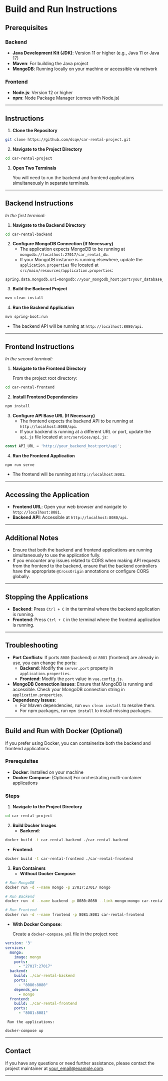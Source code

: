 # Build and Run Instructions

## Prerequisites

### Backend

* **Java Development Kit (JDK)**: Version 11 or higher (e.g., Java 11 or Java 17)
* **Maven**: For building the Java project
* **MongoDB**: Running locally on your machine or accessible via network

### Frontend

* **Node.js**: Version 12 or higher
* **npm**: Node Package Manager (comes with Node.js)

---

## Instructions

1. **Clone the Repository**
```bash
git clone https://github.com/dcqe/car-rental-project.git
```

2. **Navigate to the Project Directory**
```bash
cd car-rental-project
```

3. **Open Two Terminals**

   You will need to run the backend and frontend applications simultaneously in separate terminals.

---

## Backend Instructions

*In the first terminal:*

1. **Navigate to the Backend Directory**
```bash
cd car-rental-backend
```

2. **Configure MongoDB Connection (If Necessary)**
    * The application expects MongoDB to be running at `mongodb://localhost:27017/car_rental_db`.
    * If your MongoDB instance is running elsewhere, update the `application.properties` file located at `src/main/resources/application.properties`:
```
spring.data.mongodb.uri=mongodb://your_mongodb_host:port/your_database_name
```

3. **Build the Backend Project**
```bash
mvn clean install
```

4. **Run the Backend Application**
```bash
mvn spring-boot:run
```
* The backend API will be running at `http://localhost:8080/api`.

---

## Frontend Instructions

*In the second terminal:*

1. **Navigate to the Frontend Directory**

   From the project root directory:
```bash
cd car-rental-frontend
```

2. **Install Frontend Dependencies**
```bash
npm install
```

3. **Configure API Base URL (If Necessary)**
    * The frontend expects the backend API to be running at `http://localhost:8080/api`.
    * If your backend is running at a different URL or port, update the `api.js` file located at `src/services/api.js`:
```javascript
const API_URL = 'http://your_backend_host:port/api';
```

4. **Run the Frontend Application**
```bash
npm run serve
```
* The frontend will be running at `http://localhost:8081`.

---

## Accessing the Application

* **Frontend URL**: Open your web browser and navigate to `http://localhost:8081`.
* **Backend API**: Accessible at `http://localhost:8080/api`.

---

## Additional Notes

* Ensure that both the backend and frontend applications are running simultaneously to use the application fully.
* If you encounter any issues related to CORS when making API requests from the frontend to the backend, ensure that the backend controllers have the appropriate `@CrossOrigin` annotations or configure CORS globally.

---

## Stopping the Applications

* **Backend**: Press `Ctrl + C` in the terminal where the backend application is running.
* **Frontend**: Press `Ctrl + C` in the terminal where the frontend application is running.

---

## Troubleshooting

* **Port Conflicts**: If ports `8080` (backend) or `8081` (frontend) are already in use, you can change the ports:
    * **Backend**: Modify the `server.port` property in `application.properties`.
    * **Frontend**: Modify the `port` value in `vue.config.js`.
* **MongoDB Connection Issues**: Ensure that MongoDB is running and accessible. Check your MongoDB connection string in `application.properties`.
* **Dependency Issues**:
    * For Maven dependencies, run `mvn clean install` to resolve them.
    * For npm packages, run `npm install` to install missing packages.

---

## Build and Run with Docker (Optional)

If you prefer using Docker, you can containerize both the backend and frontend applications.

### Prerequisites

* **Docker**: Installed on your machine
* **Docker Compose**: (Optional) For orchestrating multi-container applications

### Steps

1. **Navigate to the Project Directory**
```bash
cd car-rental-project
```

2. **Build Docker Images**
    * **Backend**:
```bash
docker build -t car-rental-backend ./car-rental-backend
```
* **Frontend**:
```bash
docker build -t car-rental-frontend ./car-rental-frontend
```

3. **Run Containers**
    * **Without Docker Compose**:
```bash
# Run MongoDB
docker run -d --name mongo -p 27017:27017 mongo

# Run Backend
docker run -d --name backend -p 8080:8080 --link mongo:mongo car-rental-backend

# Run Frontend
docker run -d --name frontend -p 8081:8081 car-rental-frontend
```

* **With Docker Compose**:

  Create a `docker-compose.yml` file in the project root:
```yaml
version: '3'
services:
  mongo:
    image: mongo
    ports:
      - "27017:27017"
  backend:
    build: ./car-rental-backend
    ports:
      - "8080:8080"
    depends_on:
      - mongo
  frontend:
    build: ./car-rental-frontend
    ports:
      - "8081:8081"
```

     Run the applications:
```bash
docker-compose up
```

---

## Contact

If you have any questions or need further assistance, please contact the project maintainer at your_email@example.com.

---